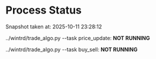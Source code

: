 # Process Status

Snapshot taken at: 2025-10-11 23:28:12

../wintrd/trade_algo.py --task price_update: **NOT RUNNING**

../wintrd/trade_algo.py --task buy_sell: **NOT RUNNING**

